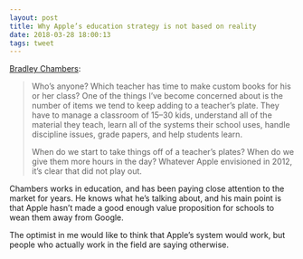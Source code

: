 ```yaml
---
layout: post
title: Why Apple’s education strategy is not based on reality
date: 2018-03-28 18:00:13
tags: tweet
---
```


[Bradley Chambers][1]:

> Who’s anyone? Which teacher has time to make custom books for his or her class? One of the things I’ve become concerned about is the number of items we tend to keep adding to a teacher’s plate. They have to manage a classroom of 15–30 kids, understand all of the material they teach, learn all of the systems their school uses, handle discipline issues, grade papers, and help students learn. 
> 
> When do we start to take things off of a teacher’s plates? When do we give them more hours in the day? Whatever Apple envisioned in 2012, it’s clear that did not play out.

Chambers works in education, and has been paying close attention to the market for years. He knows what he’s talking about, and his main point is that Apple hasn’t made a good enough value proposition for schools to wean them away from Google. 

The optimist in me would like to think that Apple’s system would work, but people who actually work in the field are saying otherwise. 

[1]:	https://9to5mac.com/2018/03/28/making-the-grade-why-apples-education-strategy-is-not-based-on-reality/